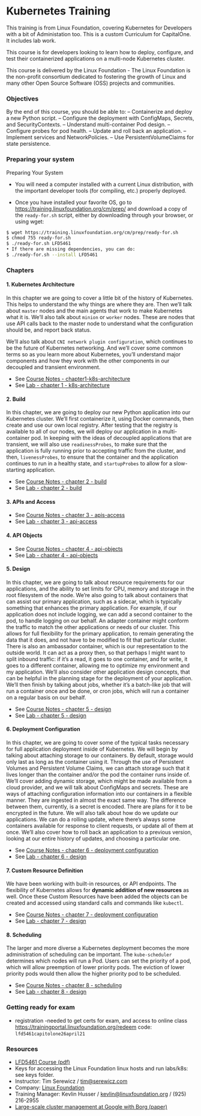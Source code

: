 # Kubernetes Training

This training is from Linux Foundation, covering Kubernetes for Developers with a bit of Administation too.
This is a custom Curriculum for CapitalOne. It includes lab work.

This course is for developers looking to learn how to deploy, configure, and test their containerized applications on a
multi-node Kubernetes cluster.

This course is delivered by the Linux Foundation - The Linux Foundation is the non-profit consortium dedicated to fostering the growth of Linux and many other Open Source Software (OSS) projects and communities.


### Objectives
By the end of this course, you should be able to:
– Containerize and deploy a new Python script.
– Configure the deployment with ConfigMaps, Secrets, and SecurityContexts.
– Understand multi-container Pod design.
– Configure probes for pod health.
– Update and roll back an application.
– Implement services and NetworkPolicies.
– Use PersistentVolumeClaims for state persistence.


### Preparing your system
Preparing Your System
- You will need a computer installed with a current Linux distribution, with the important developer tools (for compiling,
etc.) properly deployed.

- Once you have installed your favorite OS, go to https://training.linuxfoundation.org/cm/prep/ and download a copy of the
`ready-for.sh` script, either by downloading through your browser, or using wget:
```bash
$ wget https://training.linuxfoundation.org/cm/prep/ready-for.sh
$ chmod 755 ready-for.sh
$ ./ready-for.sh LFD5461
• If there are missing dependencies, you can do:
$ ./ready-for.sh --install LFD5461
```


### Chapters

#### 1. Kubernetes Architecture
In this chapter we are going to cover a little bit of the history of Kubernetes. This helps to understand the why things are
where they are. Then we’ll talk about `master` nodes and the main agents that work to make Kubernetes what it is. We’ll also talk about `minion` or `worker` nodes. These are nodes that use API calls back to the master node to understand what the configuration should be, and report back status.

We’ll also talk about `CNI network plugin configuration`, which continues to be the future of Kubernetes networking. And we’ll cover some common terms so as you learn more about Kubernetes, you’ll understand major components and how they work with the other components in our decoupled and transient environment.

- See [Course Notes - chapter1-k8s-architecture](course-notes/chapter1-k8s-architecture.md)
- See [Lab - chapter 1 - k8s-architecture](labs/lab-1/lab_1.md)


#### 2. Build
In this chapter, we are going to deploy our new Python application into our Kubernetes cluster. We’ll first containerize it, using Docker commands, then create and use our own local registry. After testing that the registry is available to all of our nodes, we
will deploy our application in a multi-container pod. In keeping with the ideas of decoupled applications that are transient, we will also use `readinessProbes`, to make sure that the application is fully running prior to accepting traffic from the cluster, and then, `livenessProbes`, to ensure that the container and the application continues to run in a healthy state, and `startupProbes` to allow for a slow-starting application.
- See [Course Notes - chapter 2 - build](course-notes/chapter2-build.md)
- See [Lab - chapter 2 - build](labs/lab-2/lab_2.md)


#### 3. APIs and Access
- See [Course Notes - chapter 3 - apis-access](course-notes/chapter3-apis-access.md)
- See [Lab - chapter 3 - api-access](labs/lab-3/lab_3.md)


#### 4. API Objects
- See [Course Notes - chapter 4 - api-objects](course-notes/chapter4-api-objects.md)
- See [Lab - chapter 4 - api-objects](labs/lab-4/lab_4.md)


#### 5. Design
In this chapter, we are going to talk about resource requirements for our applications, and the ability to set limits for CPU,
memory and storage in the root filesystem of the node. We’re also going to talk about containers that can assist our primary
application, such as a sidecar, which is typically something that enhances the primary application. For example, if our application
does not include logging, we can add a second container to the pod, to handle logging on our behalf. An adapter
container might conform the traffic to match the other applications or needs of our cluster. This allows for full flexibility for the
primary application, to remain generating the data that it does, and not have to be modified to fit that particular cluster. There
is also an ambassador container, which is our representation to the outside world. It can act as a proxy then, so that perhaps
I might want to split inbound traffic: if it’s a read, it goes to one container, and for write, it goes to a different container, allowing
me to optimize my environment and my application. We’ll also consider other application design concepts, that can be helpful
in the planning stage for the deployment of your application. We’ll then finish by talking about jobs, whether it’s a batch-like
job that will run a container once and be done, or cron jobs, which will run a container on a regular basis on our behalf.

- See [Course Notes - chapter 5 - design](course-notes/chapter5-design.md)
- See [Lab - chapter 5 - design](labs/lab-5/lab_5.md)


#### 6. Deployment Configuration
In this chapter, we are going to cover some of the typical tasks necessary for full application deployment inside of Kubernetes.
We will begin by talking about attaching storage to our containers. By default, storage would only last as long as the container
using it. Through the use of Persistent Volumes and Persistent Volume Claims, we can attach storage such that it lives longer
than the container and/or the pod the container runs inside of. We’ll cover adding dynamic storage, which might be made
available from a cloud provider, and we will talk about ConfigMaps and secrets. These are ways of attaching configuration
information into our containers in a flexible manner. They are ingested in almost the exact same way. The difference between
them, currently, is a secret is encoded. There are plans for it to be encrypted in the future. We will also talk about how do we
update our applications. We can do a rolling update, where there’s always some containers available for response to client
requests, or update all of them at once. We’ll also cover how to roll back an application to a previous version, looking at our
entire history of updates, and choosing a particular one.

- See [Course Notes - chapter 6 - deployment configuration](course-notes/chapter6-deployment-configuration.md)
- See [Lab - chapter 6 - design](labs/lab-6/lab_6.md)


#### 7. Custom Resource Definition

We have been working with built-in resources, or API endpoints. The flexibility of Kubernetes allows for **dynamic addition of
new resources** as well. Once these Custom Resources have been added the objects can be created and accessed using
standard calls and commands like `kubectl`.

- See [Course Notes - chapter 7 - deployment configuration](course-notes/chapter7-custom-resource-definition.md)
- See [Lab - chapter 7 - design](labs/lab-7/lab_7.md)


#### 8. Scheduling

The larger and more diverse a Kubernetes deployment becomes the more administration of scheduling can be important. The
`kube-scheduler` determines which nodes will run a Pod.
Users can set the priority of a pod, which will allow preemption of lower priority pods. The eviction of lower priority pods would
then allow the higher priority pod to be scheduled.

- See [Course Notes - chapter 8 - scheduling](course-notes/chapter8-scheduling.md)
- See [Lab - chapter 8 - design](labs/lab-8/lab_8.md)



### Getting ready for exam
- registration -needed to get certs for exam, and access to online class
 https://trainingportal.linuxfoundation.org/redeem
 code:  `lfd5461capitolone26april21`


### Resources
 - [LFD5461 Course (pdf)](course/LFD5461-WM_V1.20.pdf)
 - Keys for accessing the Linux Foundation linux hosts and run labs/k8s: see keys folder.
 - Instructor: Tim Serewicz / tim@serewicz.com
 - Company: [Linux Foundation](https://www.linuxfoundation.org/)
 - Training Manager: Kevlin Husser / kevlin@linuxfoundation.org / (925) 216-2955
 - [Large-scale cluster management at Google with Borg (paper)](https://research.google/pubs/pub43438/)
